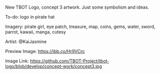 New TBOT Logo, concept 3 artwork. Just some symbolism and ideas.

To-do: logo in pirate hat

Imagery: pirate girl, eye patch, treasure, map, coins, gems, water, sword, parrot, kawaii, manga, cutesy

Artist: @KaiJasmine

Preview Image: https://ibb.co/Hr9VCrc

Image Link: https://github.com/TBOT-Project/tbot-logo/blob/develop/concept-work/concept3.jpg
